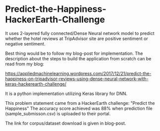 # Predict-the-Happiness-HackerEarth-Challenge

It uses 2-layered fully connected/Dense Neural network model to predict whether the hotel reviews at TripAdvisor site are positive sentiment or negative sentiment.

Best thing would be to follow my blog-post for implementation. The description about the steps to build the application from scratch can be read from my blog:

https://appliedmachinelearning.wordpress.com/2017/12/21/predict-the-happiness-on-tripadvisor-reviews-using-dense-neural-network-with-keras-hackerearth-challenge/

It is a python implementation utilizing Keras library for DNN.

This problem statement came from a HackerEarth challenge: "Predict the Happiness"
The accuracy score achieved was 88% when prediction file (sample_submisson.csv) is uploaded to their portal.

The link for corpus/dataset download is given in blog-post.

